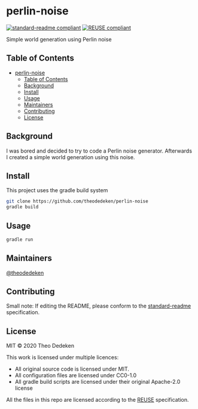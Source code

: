 <!--
SPDX-FileCopyrightText: 2020 Theo Dedeken

SPDX-License-Identifier: CC0-1.0
-->

# perlin-noise

[![standard-readme compliant](https://img.shields.io/badge/standard--readme-OK-green.svg?style=flat-square)](https://github.com/RichardLitt/standard-readme)
[![REUSE compliant](https://github.com/theodedeken/perlin-noise/workflows/REUSE%20compliant/badge.svg)](https://reuse.software/)

Simple world generation using Perlin noise

## Table of Contents

- [perlin-noise](#perlin-noise)
  - [Table of Contents](#table-of-contents)
  - [Background](#background)
  - [Install](#install)
  - [Usage](#usage)
  - [Maintainers](#maintainers)
  - [Contributing](#contributing)
  - [License](#license)

## Background
I was bored and decided to try to code a Perlin noise generator.
Afterwards I created a simple world generation using this noise.

## Install
This project uses the gradle build system

```bash
git clone https://github.com/theodedeken/perlin-noise
gradle build
```

## Usage

```bash
gradle run
```

## Maintainers

[@theodedeken](https://github.com/theodedeken)

## Contributing

Small note: If editing the README, please conform to the [standard-readme](https://github.com/RichardLitt/standard-readme) specification.

## License

MIT © 2020 Theo Dedeken

This work is licensed under multiple licences:

* All original source code is licensed under MIT.
* All configuration files are licensed under CC0-1.0
* All gradle build scripts are licensed under their original Apache-2.0 license

All the files in this repo are licensed according to the [REUSE](https://reuse.software/) specification.